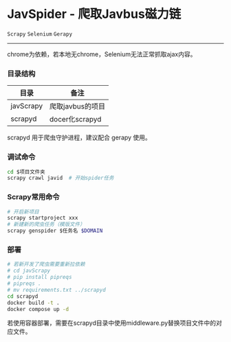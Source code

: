 # JavSpider - 爬取Javbus磁力链

`Scrapy` `Selenium` `Gerapy`

---

chrome为依赖，若本地无chrome，Selenium无法正常抓取ajax内容。

### 目录结构

| 目录        | 备注            |
|-----------|---------------|
| javScrapy | 爬取javbus的项目   |
| scrapyd   | docer化scrapyd |

scrapyd 用于爬虫守护进程，建议配合 gerapy 使用。

### 调试命令

``` bash
cd $项目文件夹
scrapy crawl javid  # 开始spider任务
```

### Scrapy常用命令

``` bash
# 开启新项目
scrapy startproject xxx
# 新建新的爬虫任务（模版文件）
scrapy genspider $任务名 $DOMAIN
```
### 部署

``` bash
# 若新开发了爬虫需要重新拉依赖
# cd javScrapy
# pip install pipreqs
# pipreqs .
# mv requirements.txt ../scrapyd
cd scrapyd
docker build -t .
docker compose up -d
```

若使用容器部署，需要在scrapyd目录中使用middleware.py替换项目文件中的对应文件。
